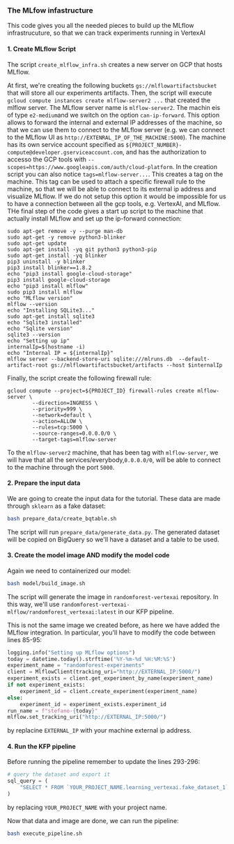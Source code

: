 ### The MLfow infastructure

This code gives you all the needed pieces to build up the MLflow infrastrucuture, so that we can track experiments running in VertexAI

#### 1. Create MLflow Script

The script `create_mlflow_infra.sh` creates a new server on GCP that hosts MLflow.

At first, we're creating the following buckets `gs://mlflowartifactsbucket` that will store all our experiments artifacts.
Then, the script will execute `gcloud compute instances create mlflow-server2 ...` that created the mlflow server. The MLflow server name is `mlflow-server2`. The machin eis of type `e2-medium`and we switch on the option `can-ip-forward`. This option allows to forward the internal and external IP addresses of the machine, so that we can use them to connect to the MLflow server (e.g. we can connect to the MLflow UI as `http://EXTENRAL_IP_OF_THE_MACHINE:5000`).
The machine has its own service account specified as `${PROJECT_NUMBER}-compute@developer.gserviceaccount.com`, and has the authorization to accesso the GCP tools with `--scopes=https://www.googleapis.com/auth/cloud-platform`.
In the creation script you can also notice `tags=mlflow-server...`. This creates a tag on the machine. This tag can be used to attach a specific firewall rule to the machine, so that we will be able to connect to its external ip address and visualize MLflow. If we do not setup this option it would be impossible for us to have a connection between all the gcp tools, e.g. VertexAI, and MLflow. THe final step of the code gives a start up script to the machine that actually install MLflow and set up the ip-forward connection:
```!#/bin/bash
sudo apt-get remove -y --purge man-db
sudo apt-get -y remove python3-blinker
sudo apt-get update
sudo apt-get install -yq git python3 python3-pip
sudo apt-get install -yq blinker
pip3 uninstall -y blinker
pip3 install blinker==1.8.2
echo "pip3 install google-cloud-storage"
pip3 install google-cloud-storage
echo "pip3 install mlflow"
sudo pip3 install mlflow
echo "MLflow version"
mlflow --version
echo "Installing SQLite3..."
sudo apt-get install sqlite3
echo "Sqlite3 installed"
echo "Sqlite version"
sqlite3 --version
echo "Setting up ip"
internalIp=$(hostname -i)
echo "Internal IP = ${internalIp}"
mlflow server --backend-store-uri sqlite:///mlruns.db  --default-artifact-root gs://mlflowartifactsbucket/artifacts --host $internalIp
```
Finally, the script create the following firewall rule:
```
gcloud compute --project=${PROJECT_ID} firewall-rules create mlflow-server \
        --direction=INGRESS \
        --priority=999 \
        --network=default \
        --action=ALLOW \
        --rules=tcp:5000 \
        --source-ranges=0.0.0.0/0 \
        --target-tags=mlflow-server

```
To the `mlflow-server2` machine, that has been tag with `mlflow-server`, we will have that all the services/everybody,`0.0.0.0/0`, will be able to connect to the machine through the port `5000`.


#### 2. Prepare the input data

We are going to create the input data for the tutorial. These data are made through `sklearn` as a fake dataset:
```bash
bash prepare_data/create_bqtable.sh
```

The script will run `prepare_data/generate_data.py`. The generated dataset will be copied on BigQuery so we'll have a dataset and a table to be used.

#### 3. Create the model image AND modify the model code

Again we need to containerized our model:
```bash
bash model/build_image.sh
```
The script will generate the image in `randomforest-vertexai` repository. In this way, we'll use `randomforest-vertexai-mlflow/randomforest_vertexai:latest` in our KFP pipeline.

This is not the same image we created before, as here we have added the MLflow integration.
In particular, you'll have to modify the code between lines 85-95:
```python
logging.info("Setting up MLflow options")
today = datetime.today().strftime('%Y-%m-%d %H:%M:%S')
experiment_name = "randomforest-experiments"
client = MlflowClient(tracking_uri="http://EXTERNAL_IP:5000/")
experiment_exists = client.get_experiment_by_name(experiment_name)
if not experiment_exists:
    experiment_id = client.create_experiment(experiment_name)
else:
    experiment_id = experiment_exists.experiment_id
run_name = f"stefano-{today}"
mlflow.set_tracking_uri("http://EXTERNAL_IP:5000/")
```
by replacine `EXTERNAL_IP` with your machine external ip address.


#### 4. Run the KFP pipeline

Before running the pipeline remember to update the lines 293-296:
```python
# query the dataset and export it
sql_query = (
    "SELECT * FROM `YOUR_PROJECT_NAME.learning_vertexai.fake_dataset_1`"
)

```
by replacing `YOUR_PROJECT_NAME` with your project name.

Now that data and image are done, we can run the pipeline:
```bash
bash execute_pipeline.sh
```
